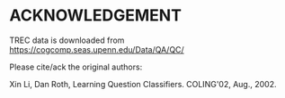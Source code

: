 
# ACKNOWLEDGEMENT
TREC data is downloaded from https://cogcomp.seas.upenn.edu/Data/QA/QC/

Please cite/ack the original authors:

  Xin Li, Dan Roth, Learning Question Classifiers. COLING'02, Aug., 2002.
  